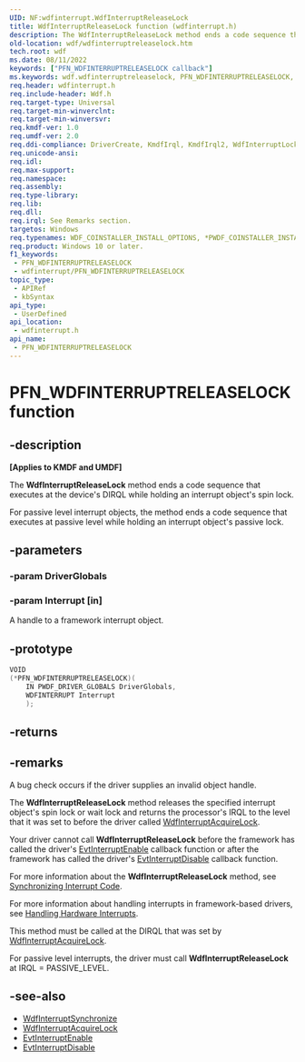 ```yaml
---
UID: NF:wdfinterrupt.WdfInterruptReleaseLock
title: WdfInterruptReleaseLock function (wdfinterrupt.h)
description: The WdfInterruptReleaseLock method ends a code sequence that executes at the device's DIRQL while holding an interrupt object's spin lock.
old-location: wdf/wdfinterruptreleaselock.htm
tech.root: wdf
ms.date: 08/11/2022
keywords: ["PFN_WDFINTERRUPTRELEASELOCK callback"]
ms.keywords: wdf.wdfinterruptreleaselock, PFN_WDFINTERRUPTRELEASELOCK, WdfInterruptReleaseLock callback function, WdfInterruptReleaseLock, wdfinterrupt/WdfInterruptReleaseLock, DFInterruptObjectRef_70637f8b-a7d9-4637-b02c-1ebed3e363c7.xml, kmdf.wdfinterruptreleaselock
req.header: wdfinterrupt.h
req.include-header: Wdf.h
req.target-type: Universal
req.target-min-winverclnt: 
req.target-min-winversvr: 
req.kmdf-ver: 1.0
req.umdf-ver: 2.0
req.ddi-compliance: DriverCreate, KmdfIrql, KmdfIrql2, WdfInterruptLock, WdfInterruptLockRelease
req.unicode-ansi: 
req.idl: 
req.max-support: 
req.namespace: 
req.assembly: 
req.type-library: 
req.lib: 
req.dll: 
req.irql: See Remarks section.
targetos: Windows
req.typenames: WDF_COINSTALLER_INSTALL_OPTIONS, *PWDF_COINSTALLER_INSTALL_OPTIONS
req.product: Windows 10 or later.
f1_keywords:
 - PFN_WDFINTERRUPTRELEASELOCK
 - wdfinterrupt/PFN_WDFINTERRUPTRELEASELOCK
topic_type:
 - APIRef
 - kbSyntax
api_type:
 - UserDefined
api_location:
 - wdfinterrupt.h
api_name:
 - PFN_WDFINTERRUPTRELEASELOCK
---
```


# PFN_WDFINTERRUPTRELEASELOCK function

## -description

**[Applies to KMDF and UMDF]**

The **WdfInterruptReleaseLock** method ends a code sequence that executes at the device's DIRQL while holding an interrupt object's spin lock.

For passive level interrupt objects, the method ends a code sequence that executes at passive level while holding an interrupt object's passive lock.

## -parameters

### -param DriverGlobals

### -param Interrupt [in]

A handle to a framework interrupt object.

## -prototype

```cpp
VOID
(*PFN_WDFINTERRUPTRELEASELOCK)(
    IN PWDF_DRIVER_GLOBALS DriverGlobals,
    WDFINTERRUPT Interrupt
    );
```

## -returns

## -remarks

A bug check occurs if the driver supplies an invalid object handle.

The **WdfInterruptReleaseLock** method releases the specified interrupt object's spin lock or wait lock and returns the processor's IRQL to the level that it was set to before the driver called [WdfInterruptAcquireLock](/previous-versions/ff547340(v=vs.85)).

Your driver cannot call **WdfInterruptReleaseLock** before the framework has called the driver's [EvtInterruptEnable](../wdfinterrupt/nc-wdfinterrupt-evt_wdf_interrupt_enable.md) callback function or after the framework has called the driver's [EvtInterruptDisable](../wdfinterrupt/nc-wdfinterrupt-evt_wdf_interrupt_disable.md) callback function.

For more information about the **WdfInterruptReleaseLock** method, see [Synchronizing Interrupt Code](/windows-hardware/drivers/wdf/synchronizing-interrupt-code).

For more information about handling interrupts in framework-based drivers, see [Handling Hardware Interrupts](/windows-hardware/drivers/wdf/handling-hardware-interrupts).

This method must be called at the DIRQL that was set by [WdfInterruptAcquireLock](/previous-versions/ff547340(v=vs.85)).

For passive level interrupts, the driver must call **WdfInterruptReleaseLock** at IRQL = PASSIVE_LEVEL.

## -see-also

- [WdfInterruptSynchronize](../wdfinterrupt/nf-wdfinterrupt-wdfinterruptsynchronize.md)
- [WdfInterruptAcquireLock](/previous-versions/ff547340(v=vs.85))
- [EvtInterruptEnable](../wdfinterrupt/nc-wdfinterrupt-evt_wdf_interrupt_enable.md)
- [EvtInterruptDisable](../wdfinterrupt/nc-wdfinterrupt-evt_wdf_interrupt_disable.md)
